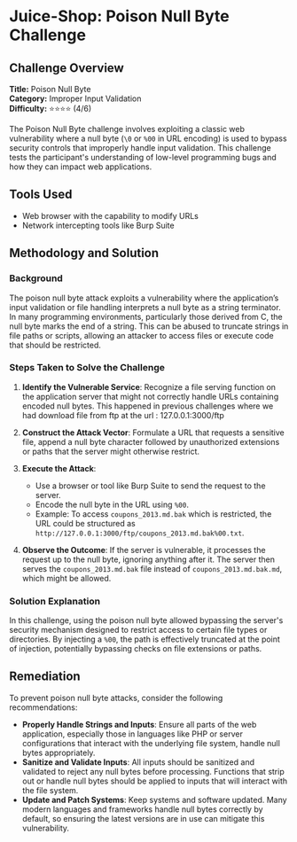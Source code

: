# Juice-Shop: Poison Null Byte Challenge

## Challenge Overview

**Title:** Poison Null Byte\
**Category:** Improper Input Validation\
**Difficulty:** ⭐⭐⭐⭐ (4/6)

The Poison Null Byte challenge involves exploiting a classic web vulnerability where a null byte (`\0` or `%00` in URL encoding) is used to bypass security controls that improperly handle input validation. This challenge tests the participant's understanding of low-level programming bugs and how they can impact web applications.

## Tools Used

- Web browser with the capability to modify URLs
- Network intercepting tools like Burp Suite

## Methodology and Solution

### Background

The poison null byte attack exploits a vulnerability where the application’s input validation or file handling interprets a null byte as a string terminator. In many programming environments, particularly those derived from C, the null byte marks the end of a string. This can be abused to truncate strings in file paths or scripts, allowing an attacker to access files or execute code that should be restricted.

### Steps Taken to Solve the Challenge

1. **Identify the Vulnerable Service**: Recognize a file serving function on the application server that might not correctly handle URLs containing encoded null bytes. This happened in previous challenges where we had download file from ftp at the url : 127.0.0.1:3000/ftp

2. **Construct the Attack Vector**: Formulate a URL that requests a sensitive file, append a null byte character followed by unauthorized extensions or paths that the server might otherwise restrict.

3. **Execute the Attack**:
   - Use a browser or tool like Burp Suite to send the request to the server.
   - Encode the null byte in the URL using `%00`.
   - Example: To access `coupons_2013.md.bak` which is restricted, the URL could be structured as `http://127.0.0.1:3000/ftp/coupons_2013.md.bak%00.txt`.

4. **Observe the Outcome**: If the server is vulnerable, it processes the request up to the null byte, ignoring anything after it. The server then serves the `coupons_2013.md.bak` file instead of `coupons_2013.md.bak.md`, which might be allowed.

### Solution Explanation

In this challenge, using the poison null byte allowed bypassing the server's security mechanism designed to restrict access to certain file types or directories. By injecting a `%00`, the path is effectively truncated at the point of injection, potentially bypassing checks on file extensions or paths.

## Remediation

To prevent poison null byte attacks, consider the following recommendations:

- **Properly Handle Strings and Inputs**: Ensure all parts of the web application, especially those in languages like PHP or server configurations that interact with the underlying file system, handle null bytes appropriately.
- **Sanitize and Validate Inputs**: All inputs should be sanitized and validated to reject any null bytes before processing. Functions that strip out or handle null bytes should be applied to inputs that will interact with the file system.
- **Update and Patch Systems**: Keep systems and software updated. Many modern languages and frameworks handle null bytes correctly by default, so ensuring the latest versions are in use can mitigate this vulnerability.
